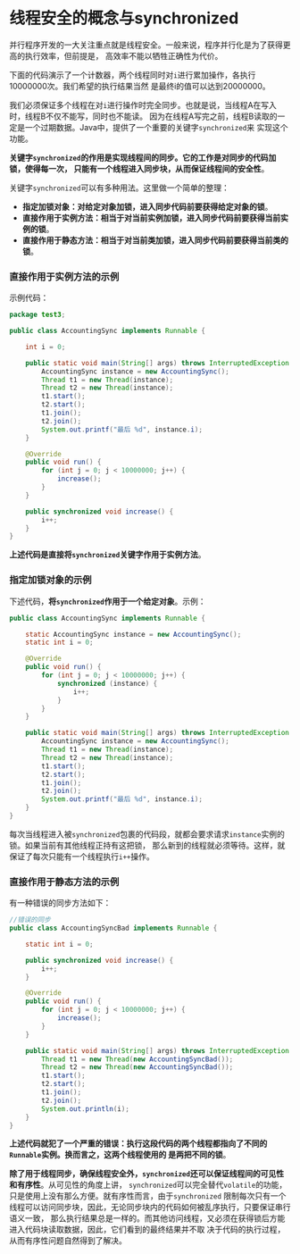 线程安全的概念与synchronized
=================================================
并行程序开发的一大关注重点就是线程安全。一般来说，程序并行化是为了获得更高的执行效率，但前提是，
高效率不能以牺牲正确性为代价。

下面的代码演示了一个计数器，两个线程同时对`i`进行累加操作，各执行10000000次。我们希望的执行结果当然
是最终i的值可以达到20000000。

我们必须保证多个线程在对`i`进行操作时完全同步。也就是说，当线程A在写入时，线程B不仅不能写，同时也不能读。
因为在线程A写完之前，线程B读取的一定是一个过期数据。Java中，提供了一个重要的关键字`synchronized`来
实现这个功能。

**关键字`synchronized`的作用是实现线程间的同步。它的工作是对同步的代码加锁，使得每一次，
只能有一个线程进入同步块，从而保证线程间的安全性**。

关键字`synchronized`可以有多种用法。这里做一个简单的整理：
+ **指定加锁对象：对给定对象加锁，进入同步代码前要获得给定对象的锁**。
+ **直接作用于实例方法：相当于对当前实例加锁，进入同步代码前要获得当前实例的锁**。
+ **直接作用于静态方法：相当于对当前类加锁，进入同步代码前要获得当前类的锁**。

### 直接作用于实例方法的示例
示例代码：
```java
package test3;

public class AccountingSync implements Runnable {

    int i = 0;

    public static void main(String[] args) throws InterruptedException {
        AccountingSync instance = new AccountingSync();
        Thread t1 = new Thread(instance);
        Thread t2 = new Thread(instance);
        t1.start();
        t2.start();
        t1.join();
        t2.join();
        System.out.printf("最后 %d", instance.i);
    }

    @Override
    public void run() {
        for (int j = 0; j < 10000000; j++) {
            increase();
        }
    }

    public synchronized void increase() {
        i++;
    }
}
```
**上述代码是直接将`synchronized`关键字作用于实例方法**。

### 指定加锁对象的示例
下述代码，**将`synchronized`作用于一个给定对象**。示例：
```java
public class AccountingSync implements Runnable {

    static AccountingSync instance = new AccountingSync();
    static int i = 0;

    @Override
    public void run() {
        for (int j = 0; j < 10000000; j++) {
            synchronized (instance) {
                i++;
            }
        }
    }

    public static void main(String[] args) throws InterruptedException {
        AccountingSync instance = new AccountingSync();
        Thread t1 = new Thread(instance);
        Thread t2 = new Thread(instance);
        t1.start();
        t2.start();
        t1.join();
        t2.join();
        System.out.printf("最后 %d", instance.i);
    }
}
```
每次当线程进入被`synchronized`包裹的代码段，就都会要求请求`instance`实例的锁。如果当前有其他线程正持有这把锁，
那么新到的线程就必须等待。这样，就保证了每次只能有一个线程执行`i++`操作。

### 直接作用于静态方法的示例
有一种错误的同步方法如下：
```java
//错误的同步
public class AccountingSyncBad implements Runnable {

    static int i = 0;

    public synchronized void increase() {
        i++;
    }

    @Override
    public void run() {
        for (int j = 0; j < 10000000; j++) {
            increase();
        }
    }

    public static void main(String[] args) throws InterruptedException {
        Thread t1 = new Thread(new AccountingSyncBad());
        Thread t2 = new Thread(new AccountingSyncBad());
        t1.start();
        t2.start();
        t1.join();
        t2.join();
        System.out.println(i);
    }
}
```
**上述代码就犯了一个严重的错误：执行这段代码的两个线程都指向了不同的`Runnable`实例。换而言之，这两个线程使用的
是两把不同的锁**。

**除了用于线程同步，确保线程安全外，`synchronized`还可以保证线程间的可见性和有序性**。从可见性的角度上讲，
`synchronized`可以完全替代`volatile`的功能，只是使用上没有那么方便。就有序性而言，由于`synchronized`
限制每次只有一个线程可以访问同步块，因此，无论同步块内的代码如何被乱序执行，只要保证串行语义一致，
那么执行结果总是一样的。而其他访问线程，又必须在获得锁后方能进入代码块读取数据，因此，它们看到的最终结果并不取
决于代码的执行过程，从而有序性问题自然得到了解决。
